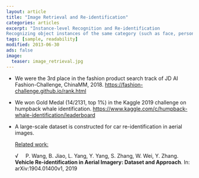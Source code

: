 ```yaml
---
layout: article
title: "Image Retrieval and Re-identification"
categories: articles
excerpt: "Instance-level Recognition and Re-identification
Recognizing object instances of the same category (such as face, person, car) is challenging due to the large intra-instance variation and small inter-instance variation. We constructed a large dataset for vehicle re-identification from aerial view and were top-ranked in related AI competitions.  "
tags: [sample, readability]
modified: 2013-06-30
ads: false
image:
  teaser: image_retrieval.jpg
---
```


- We were the 3rd place in the fashion product search track of JD AI Fashion-Challenge, ChinaMM, 2018. https://fashion-challenge.github.io/rank.html
- We won Gold Medal (14/2131, top 1%) in the Kaggle 2019 challenge on humpback whale identification. https://www.kaggle.com/c/humpback-whale-identification/leaderboard
- A large-scale dataset is constructed for car re-identification in aerial images.

    <u>Related work:</u>

    &radic; &nbsp; &nbsp; P. Wang, B. Jiao, L. Yang, Y. Yang, S. Zhang, W. Wei, Y. Zhang. **Vehicle Re-identification in Aerial Imagery: Dataset and Approach**. In: arXiv:1904.01400v1, 2019